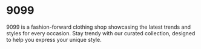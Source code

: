 # 9099
9099 is a fashion-forward clothing shop showcasing the latest trends and styles for every occasion. Stay trendy with our curated collection, designed to help you express your unique style.

